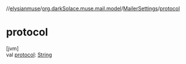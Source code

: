 //[elysianmuse](../../../index.md)/[org.darkSolace.muse.mail.model](../index.md)/[MailerSettings](index.md)/[protocol](protocol.md)

# protocol

[jvm]\
val [protocol](protocol.md): [String](https://kotlinlang.org/api/latest/jvm/stdlib/kotlin/-string/index.html)
